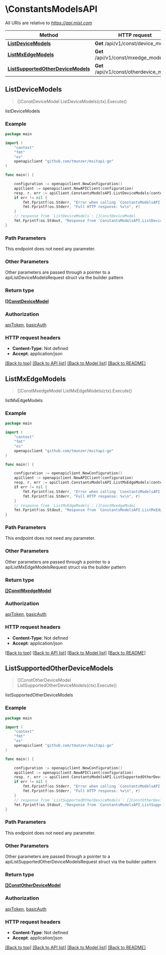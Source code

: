 # \ConstantsModelsAPI

All URIs are relative to *https://api.mist.com*

Method | HTTP request | Description
------------- | ------------- | -------------
[**ListDeviceModels**](ConstantsModelsAPI.md#ListDeviceModels) | **Get** /api/v1/const/device_models | listDeviceModels
[**ListMxEdgeModels**](ConstantsModelsAPI.md#ListMxEdgeModels) | **Get** /api/v1/const/mxedge_models | listMxEdgeModels
[**ListSupportedOtherDeviceModels**](ConstantsModelsAPI.md#ListSupportedOtherDeviceModels) | **Get** /api/v1/const/otherdevice_models | listSupportedOtherDeviceModels



## ListDeviceModels

> []ConstDeviceModel ListDeviceModels(ctx).Execute()

listDeviceModels



### Example

```go
package main

import (
	"context"
	"fmt"
	"os"
	openapiclient "github.com/tmunzer/msitapi-go"
)

func main() {

	configuration := openapiclient.NewConfiguration()
	apiClient := openapiclient.NewAPIClient(configuration)
	resp, r, err := apiClient.ConstantsModelsAPI.ListDeviceModels(context.Background()).Execute()
	if err != nil {
		fmt.Fprintf(os.Stderr, "Error when calling `ConstantsModelsAPI.ListDeviceModels``: %v\n", err)
		fmt.Fprintf(os.Stderr, "Full HTTP response: %v\n", r)
	}
	// response from `ListDeviceModels`: []ConstDeviceModel
	fmt.Fprintf(os.Stdout, "Response from `ConstantsModelsAPI.ListDeviceModels`: %v\n", resp)
}
```

### Path Parameters

This endpoint does not need any parameter.

### Other Parameters

Other parameters are passed through a pointer to a apiListDeviceModelsRequest struct via the builder pattern


### Return type

[**[]ConstDeviceModel**](ConstDeviceModel.md)

### Authorization

[apiToken](../README.md#apiToken), [basicAuth](../README.md#basicAuth)

### HTTP request headers

- **Content-Type**: Not defined
- **Accept**: application/json

[[Back to top]](#) [[Back to API list]](../README.md#documentation-for-api-endpoints)
[[Back to Model list]](../README.md#documentation-for-models)
[[Back to README]](../README.md)


## ListMxEdgeModels

> []ConstMxedgeModel ListMxEdgeModels(ctx).Execute()

listMxEdgeModels



### Example

```go
package main

import (
	"context"
	"fmt"
	"os"
	openapiclient "github.com/tmunzer/msitapi-go"
)

func main() {

	configuration := openapiclient.NewConfiguration()
	apiClient := openapiclient.NewAPIClient(configuration)
	resp, r, err := apiClient.ConstantsModelsAPI.ListMxEdgeModels(context.Background()).Execute()
	if err != nil {
		fmt.Fprintf(os.Stderr, "Error when calling `ConstantsModelsAPI.ListMxEdgeModels``: %v\n", err)
		fmt.Fprintf(os.Stderr, "Full HTTP response: %v\n", r)
	}
	// response from `ListMxEdgeModels`: []ConstMxedgeModel
	fmt.Fprintf(os.Stdout, "Response from `ConstantsModelsAPI.ListMxEdgeModels`: %v\n", resp)
}
```

### Path Parameters

This endpoint does not need any parameter.

### Other Parameters

Other parameters are passed through a pointer to a apiListMxEdgeModelsRequest struct via the builder pattern


### Return type

[**[]ConstMxedgeModel**](ConstMxedgeModel.md)

### Authorization

[apiToken](../README.md#apiToken), [basicAuth](../README.md#basicAuth)

### HTTP request headers

- **Content-Type**: Not defined
- **Accept**: application/json

[[Back to top]](#) [[Back to API list]](../README.md#documentation-for-api-endpoints)
[[Back to Model list]](../README.md#documentation-for-models)
[[Back to README]](../README.md)


## ListSupportedOtherDeviceModels

> []ConstOtherDeviceModel ListSupportedOtherDeviceModels(ctx).Execute()

listSupportedOtherDeviceModels



### Example

```go
package main

import (
	"context"
	"fmt"
	"os"
	openapiclient "github.com/tmunzer/msitapi-go"
)

func main() {

	configuration := openapiclient.NewConfiguration()
	apiClient := openapiclient.NewAPIClient(configuration)
	resp, r, err := apiClient.ConstantsModelsAPI.ListSupportedOtherDeviceModels(context.Background()).Execute()
	if err != nil {
		fmt.Fprintf(os.Stderr, "Error when calling `ConstantsModelsAPI.ListSupportedOtherDeviceModels``: %v\n", err)
		fmt.Fprintf(os.Stderr, "Full HTTP response: %v\n", r)
	}
	// response from `ListSupportedOtherDeviceModels`: []ConstOtherDeviceModel
	fmt.Fprintf(os.Stdout, "Response from `ConstantsModelsAPI.ListSupportedOtherDeviceModels`: %v\n", resp)
}
```

### Path Parameters

This endpoint does not need any parameter.

### Other Parameters

Other parameters are passed through a pointer to a apiListSupportedOtherDeviceModelsRequest struct via the builder pattern


### Return type

[**[]ConstOtherDeviceModel**](ConstOtherDeviceModel.md)

### Authorization

[apiToken](../README.md#apiToken), [basicAuth](../README.md#basicAuth)

### HTTP request headers

- **Content-Type**: Not defined
- **Accept**: application/json

[[Back to top]](#) [[Back to API list]](../README.md#documentation-for-api-endpoints)
[[Back to Model list]](../README.md#documentation-for-models)
[[Back to README]](../README.md)

